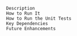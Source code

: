 
    Description
    How to Run It
    How to Run the Unit Tests
    Key Dependencies
    Future Enhancements

